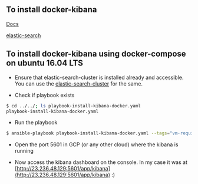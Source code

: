 ## To install docker-kibana

[Docs](https://www.elastic.co/guide/en/elastic-stack-get-started/current/get-started-docker.html)

[elastic-search](https://www.elastic.co/guide/en/elasticsearch/reference/current/docker.html)

## To install docker-kibana using docker-compose on ubuntu 16.04 LTS

- Ensure that elastic-search-cluster is installed already and accessible. You can use the [elastic-search-cluster](../elastic-search-cluster-docker)
  for the same.

- Check if playbook exists
```bash
$ cd ../../; ls playbook-install-kibana-docker.yaml
playbook-install-kibana-docker.yaml
```

- Run the playbook
```bash
$ ansible-playbook playbook-install-kibana-docker.yaml --tags="vm-required,docker,set-user,create-dir,kibana" -v
```


- Open the port 5601 in GCP (or any other cloud) where the kibana is running

- Now access the kibana dashboard on the console. In my case it was at [http://23.236.48.129:5601/app/kibana](http://23.236.48.129:5601/app/kibana) :)